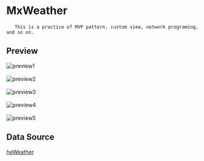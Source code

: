 # MxWeather

       This is a practice of MVP pattern, custom view, network programing, and so on.
## Preview
![preview1](preview1.png)
<br></br>
![preview2](preview2.png)
<br></br>
![preview3](preview3.png)
<br></br>
![preview4](preview4.png)
<br></br>
![preview5](preview5.png)

## Data Source
[heWeather](www.heweather.com)